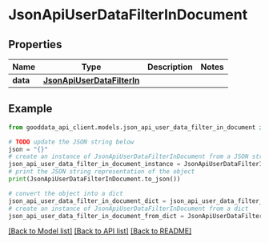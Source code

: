 # JsonApiUserDataFilterInDocument


## Properties

Name | Type | Description | Notes
------------ | ------------- | ------------- | -------------
**data** | [**JsonApiUserDataFilterIn**](JsonApiUserDataFilterIn.md) |  | 

## Example

```python
from gooddata_api_client.models.json_api_user_data_filter_in_document import JsonApiUserDataFilterInDocument

# TODO update the JSON string below
json = "{}"
# create an instance of JsonApiUserDataFilterInDocument from a JSON string
json_api_user_data_filter_in_document_instance = JsonApiUserDataFilterInDocument.from_json(json)
# print the JSON string representation of the object
print(JsonApiUserDataFilterInDocument.to_json())

# convert the object into a dict
json_api_user_data_filter_in_document_dict = json_api_user_data_filter_in_document_instance.to_dict()
# create an instance of JsonApiUserDataFilterInDocument from a dict
json_api_user_data_filter_in_document_from_dict = JsonApiUserDataFilterInDocument.from_dict(json_api_user_data_filter_in_document_dict)
```
[[Back to Model list]](../README.md#documentation-for-models) [[Back to API list]](../README.md#documentation-for-api-endpoints) [[Back to README]](../README.md)


